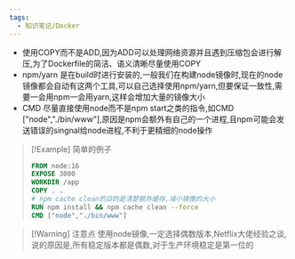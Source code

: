 ```yaml
---
tags:
  - 知识笔记/Docker
---
```

- 使用COPY而不是ADD,因为ADD可以处理网络资源并且遇到压缩包会进行解压,为了Dockerfile的简洁、语义清晰尽量使用COPY
- npm/yarn 是在build时进行安装的,一般我们在构建node镜像时,现在的node镜像都会自动有这两个工具,可以自己选择使用npm/yarn,但要保证一致性,需要一会用npm一会用yarn,这样会增加大量的镜像大小
- CMD 尽量直接使用node而不是npm start之类的指令,如CMD ["node","./bin/www"],原因是npm会额外有自己的一个进程,且npm可能会发送错误的singnal给node进程,不利于更精细的node操作

>[!Example] 简单的例子
> ```Dockerfile
> FROM node:16
> EXPOSE 3000
> WORKDIR /app
> COPY . .
> # npm cache clean的目的是清楚额外缓存,减小镜像的大小
> RUN npm install && npm cache clean --force
> CMD ["node","./bin/www"]
> ```

>[!Warning] 注意点
>使用node镜像,一定选择偶数版本,Netflix大佬经验之谈,说的原因是,所有稳定版本都是偶数,对于生产环境稳定是第一位的

